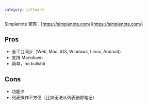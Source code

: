 ```yaml
---
category: software
---
```


Simplenote 官网：[https://simplenote.com/](https://simplenote.com/)

## Pros

- 全平台同步（Web, Mac, iOS, Windows, Linux, Android）
- 支持 Markdown
- 简单，no bullshit

## Cons

- 功能少
- 列表操作不方便（比如无法从列表删除笔记）
